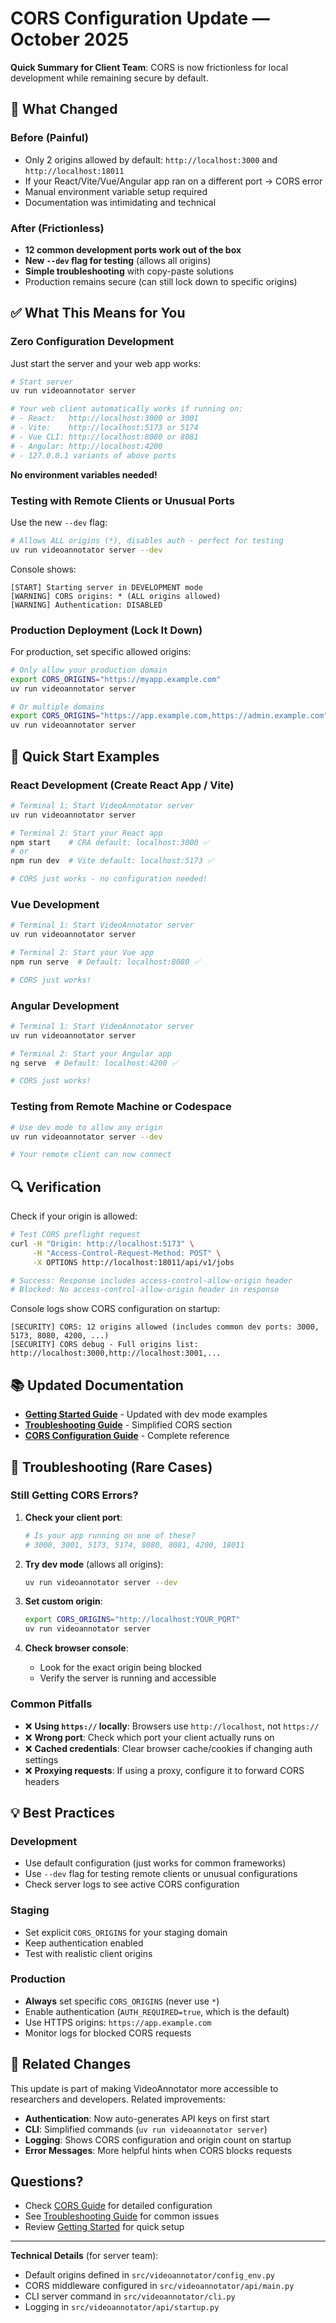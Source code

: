 # CORS Configuration Update — October 2025

**Quick Summary for Client Team**: CORS is now frictionless for local development while remaining secure by default.

## 🎯 What Changed

### Before (Painful)
- Only 2 origins allowed by default: `http://localhost:3000` and `http://localhost:18011`
- If your React/Vite/Vue/Angular app ran on a different port → CORS error
- Manual environment variable setup required
- Documentation was intimidating and technical

### After (Frictionless)
- **12 common development ports work out of the box**
- **New `--dev` flag for testing** (allows all origins)
- **Simple troubleshooting** with copy-paste solutions
- Production remains secure (can still lock down to specific origins)

## ✅ What This Means for You

### Zero Configuration Development

Just start the server and your web app works:

```bash
# Start server
uv run videoannotator server

# Your web client automatically works if running on:
# - React:   http://localhost:3000 or 3001
# - Vite:    http://localhost:5173 or 5174
# - Vue CLI: http://localhost:8080 or 8081
# - Angular: http://localhost:4200
# - 127.0.0.1 variants of above ports
```

**No environment variables needed!**

### Testing with Remote Clients or Unusual Ports

Use the new `--dev` flag:

```bash
# Allows ALL origins (*), disables auth - perfect for testing
uv run videoannotator server --dev
```

Console shows:
```
[START] Starting server in DEVELOPMENT mode
[WARNING] CORS origins: * (ALL origins allowed)
[WARNING] Authentication: DISABLED
```

### Production Deployment (Lock It Down)

For production, set specific allowed origins:

```bash
# Only allow your production domain
export CORS_ORIGINS="https://myapp.example.com"
uv run videoannotator server

# Or multiple domains
export CORS_ORIGINS="https://app.example.com,https://admin.example.com"
uv run videoannotator server
```

## 🚀 Quick Start Examples

### React Development (Create React App / Vite)
```bash
# Terminal 1: Start VideoAnnotator server
uv run videoannotator server

# Terminal 2: Start your React app
npm start    # CRA default: localhost:3000 ✅
# or
npm run dev  # Vite default: localhost:5173 ✅

# CORS just works - no configuration needed!
```

### Vue Development
```bash
# Terminal 1: Start VideoAnnotator server
uv run videoannotator server

# Terminal 2: Start your Vue app
npm run serve  # Default: localhost:8080 ✅

# CORS just works!
```

### Angular Development
```bash
# Terminal 1: Start VideoAnnotator server
uv run videoannotator server

# Terminal 2: Start your Angular app
ng serve  # Default: localhost:4200 ✅

# CORS just works!
```

### Testing from Remote Machine or Codespace
```bash
# Use dev mode to allow any origin
uv run videoannotator server --dev

# Your remote client can now connect
```

## 🔍 Verification

Check if your origin is allowed:

```bash
# Test CORS preflight request
curl -H "Origin: http://localhost:5173" \
     -H "Access-Control-Request-Method: POST" \
     -X OPTIONS http://localhost:18011/api/v1/jobs

# Success: Response includes access-control-allow-origin header
# Blocked: No access-control-allow-origin header in response
```

Console logs show CORS configuration on startup:
```
[SECURITY] CORS: 12 origins allowed (includes common dev ports: 3000, 5173, 8080, 4200, ...)
[SECURITY] CORS debug - Full origins list: http://localhost:3000,http://localhost:3001,...
```

## 📚 Updated Documentation

- **[Getting Started Guide](usage/GETTING_STARTED.md)** - Updated with dev mode examples
- **[Troubleshooting Guide](installation/troubleshooting.md)** - Simplified CORS section
- **[CORS Configuration Guide](security/cors.md)** - Complete reference

## 🐛 Troubleshooting (Rare Cases)

### Still Getting CORS Errors?

1. **Check your client port**:
   ```bash
   # Is your app running on one of these?
   # 3000, 3001, 5173, 5174, 8080, 8081, 4200, 18011
   ```

2. **Try dev mode** (allows all origins):
   ```bash
   uv run videoannotator server --dev
   ```

3. **Set custom origin**:
   ```bash
   export CORS_ORIGINS="http://localhost:YOUR_PORT"
   uv run videoannotator server
   ```

4. **Check browser console**:
   - Look for the exact origin being blocked
   - Verify the server is running and accessible

### Common Pitfalls

- ❌ **Using `https://` locally**: Browsers use `http://localhost`, not `https://`
- ❌ **Wrong port**: Check which port your client actually runs on
- ❌ **Cached credentials**: Clear browser cache/cookies if changing auth settings
- ❌ **Proxying requests**: If using a proxy, configure it to forward CORS headers

## 💡 Best Practices

### Development
- Use default configuration (just works for common frameworks)
- Use `--dev` flag for testing remote clients or unusual configurations
- Check server logs to see active CORS configuration

### Staging
- Set explicit `CORS_ORIGINS` for your staging domain
- Keep authentication enabled
- Test with realistic client origins

### Production
- **Always** set specific `CORS_ORIGINS` (never use `*`)
- Enable authentication (`AUTH_REQUIRED=true`, which is the default)
- Use HTTPS origins: `https://app.example.com`
- Monitor logs for blocked CORS requests

## 🔗 Related Changes

This update is part of making VideoAnnotator more accessible to researchers and developers. Related improvements:

- **Authentication**: Now auto-generates API keys on first start
- **CLI**: Simplified commands (`uv run videoannotator server`)
- **Logging**: Shows CORS configuration and origin count on startup
- **Error Messages**: More helpful hints when CORS blocks requests

## Questions?

- Check [CORS Guide](security/cors.md) for detailed configuration
- See [Troubleshooting Guide](installation/troubleshooting.md) for common issues
- Review [Getting Started](usage/GETTING_STARTED.md) for quick setup

---

**Technical Details** (for server team):
- Default origins defined in `src/videoannotator/config_env.py`
- CORS middleware configured in `src/videoannotator/api/main.py`
- CLI server command in `src/videoannotator/cli.py`
- Logging in `src/videoannotator/api/startup.py`
